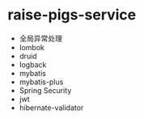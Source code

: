 # raise-pigs-service

* 全局异常处理
* lombok
* druid
* logback
* mybatis
* mybatis-plus
* Spring Security
* jwt
* hibernate-validator
